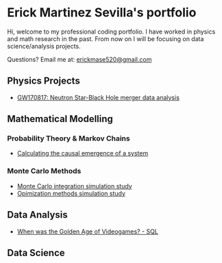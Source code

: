 # Erick Martinez Sevilla's portfolio
Hi, welcome to my professional coding portfolio. I have worked in physics and math research in the past. From now on I will be focusing on data science/analysis projects.

Questions? Email me at:
[erickmase520@gmail.com](mailto:erickmase520@gmail.com)

## Physics Projects
* [GW170817: Neutron Star-Black Hole merger data analysis](https://github.com/erickmase/portfolio/blob/main/GW170817%20Gravitational%20Waves%20Analysis%20.ipynb)

## Mathematical Modelling 
### Probability Theory & Markov Chains
* [Calculating the causal emergence of a system](https://github.com/erickmase/portfolio/blob/main/Causal%20Inference.Rmd)

### Monte Carlo Methods 
* [Monte Carlo integration simulation study](https://github.com/erickmase/portfolio/blob/main/Simulation%20Study%20Monte%20Carlo%20Integration.pdf)
* [Opimization methods simulation study](https://github.com/erickmase/portfolio/blob/main/Simulation%20Study%20Optimization%20Methods.pdf)

## Data Analysis 
* [When was the Golden Age of Videogames? - SQL](https://github.com/erickmase/portfolio/blob/main/When%20was%20the%20Golden%20Age%20of%20videogames.ipynb)

## Data Science
